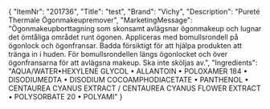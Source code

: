 {
  "ItemNr": "201736",
  "Title": "test",
  "Brand": "Vichy",
  "Description": "Pureté Thermale Ögonmakeupremover",
  "MarketingMessage": "Ögonmakeupborttagning som skonsamt avlägsnar ögonmakeup och lugnar det ömtåliga området runt ögonen. Appliceras med bomullsrondell på ögonlock och ögonfransar. Badda försiktigt för att hjälpa produkten att tränga in i huden. För bomullsrondellen längs ögonlocket och över ögonfransarna för att avlägsna makeup. Ska inte sköljas av.",
  "Ingredients": "AQUA/WATER•HEXYLENE GLYCOL • ALLANTOIN • POLOXAMER 184 • DISODIUMEDTA • DISODIUM COCOAMPHODIACETATE • PANTHENOL • CENTAUREA CYANUS EXTRACT / CENTAUREA CYANUS FLOWER EXTRACT • POLYSORBATE 20 • POLYAMI"
}